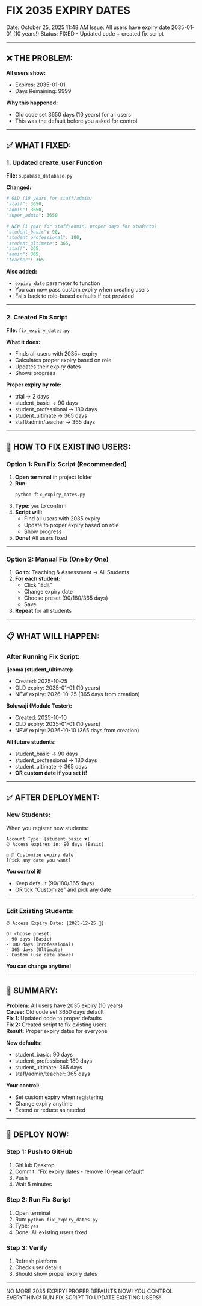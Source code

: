 # FIX 2035 EXPIRY DATES

Date: October 25, 2025 11:48 AM
Issue: All users have expiry date 2035-01-01 (10 years!)
Status: FIXED - Updated code + created fix script

---

## ❌ **THE PROBLEM:**

**All users show:**
- Expires: 2035-01-01
- Days Remaining: 9999

**Why this happened:**
- Old code set 3650 days (10 years) for all users
- This was the default before you asked for control

---

## ✅ **WHAT I FIXED:**

### **1. Updated create_user Function**

**File:** `supabase_database.py`

**Changed:**
```python
# OLD (10 years for staff/admin)
"staff": 3650,
"admin": 3650,
"super_admin": 3650

# NEW (1 year for staff/admin, proper days for students)
"student_basic": 90,
"student_professional": 180,
"student_ultimate": 365,
"staff": 365,
"admin": 365,
"teacher": 365
```

**Also added:**
- `expiry_date` parameter to function
- You can now pass custom expiry when creating users
- Falls back to role-based defaults if not provided

---

### **2. Created Fix Script**

**File:** `fix_expiry_dates.py`

**What it does:**
- Finds all users with 2035+ expiry
- Calculates proper expiry based on role
- Updates their expiry dates
- Shows progress

**Proper expiry by role:**
- trial → 2 days
- student_basic → 90 days
- student_professional → 180 days
- student_ultimate → 365 days
- staff/admin/teacher → 365 days

---

## 🚀 **HOW TO FIX EXISTING USERS:**

### **Option 1: Run Fix Script (Recommended)**

1. **Open terminal** in project folder
2. **Run:**
   ```
   python fix_expiry_dates.py
   ```
3. **Type:** `yes` to confirm
4. **Script will:**
   - Find all users with 2035 expiry
   - Update to proper expiry based on role
   - Show progress
5. **Done!** All users fixed

---

### **Option 2: Manual Fix (One by One)**

1. **Go to:** Teaching & Assessment → All Students
2. **For each student:**
   - Click "Edit"
   - Change expiry date
   - Choose preset (90/180/365 days)
   - Save
3. **Repeat** for all students

---

## 📋 **WHAT WILL HAPPEN:**

### **After Running Fix Script:**

**Ijeoma (student_ultimate):**
- Created: 2025-10-25
- OLD expiry: 2035-01-01 (10 years)
- NEW expiry: 2026-10-25 (365 days from creation)

**Boluwaji (Module Tester):**
- Created: 2025-10-10
- OLD expiry: 2035-01-01 (10 years)
- NEW expiry: 2026-10-10 (365 days from creation)

**All future students:**
- student_basic → 90 days
- student_professional → 180 days
- student_ultimate → 365 days
- **OR custom date if you set it!**

---

## ✅ **AFTER DEPLOYMENT:**

### **New Students:**
When you register new students:
```
Account Type: [student_basic ▼]
⏰ Access expires in: 90 days (Basic)

☐ 🔧 Customize expiry date
[Pick any date you want]
```

**You control it!**
- Keep default (90/180/365 days)
- OR tick "Customize" and pick any date

---

### **Edit Existing Students:**
```
⏰ Access Expiry Date: [2025-12-25 📅]

Or choose preset:
- 90 days (Basic)
- 180 days (Professional)
- 365 days (Ultimate)
- Custom (use date above)
```

**You can change anytime!**

---

## 🎯 **SUMMARY:**

**Problem:** All users have 2035 expiry (10 years)  
**Cause:** Old code set 3650 days default  
**Fix 1:** Updated code to proper defaults  
**Fix 2:** Created script to fix existing users  
**Result:** Proper expiry dates for everyone  

**New defaults:**
- student_basic: 90 days
- student_professional: 180 days
- student_ultimate: 365 days
- staff/admin/teacher: 365 days

**Your control:**
- Set custom expiry when registering
- Change expiry anytime
- Extend or reduce as needed

---

## 🚀 **DEPLOY NOW:**

### **Step 1: Push to GitHub**
1. GitHub Desktop
2. Commit: "Fix expiry dates - remove 10-year default"
3. Push
4. Wait 5 minutes

### **Step 2: Run Fix Script**
1. Open terminal
2. Run: `python fix_expiry_dates.py`
3. Type: `yes`
4. Done! All existing users fixed

### **Step 3: Verify**
1. Refresh platform
2. Check user details
3. Should show proper expiry dates

---

NO MORE 2035 EXPIRY!
PROPER DEFAULTS NOW!
YOU CONTROL EVERYTHING!
RUN FIX SCRIPT TO UPDATE EXISTING USERS!
